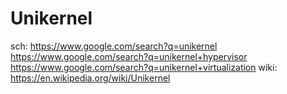 # Unikernel
sch: https://www.google.com/search?q=unikernel https://www.google.com/search?q=unikernel+hypervisor https://www.google.com/search?q=unikernel+virtualization wiki: https://en.wikipedia.org/wiki/Unikernel
